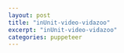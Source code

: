 ```yaml
---
layout: post
title: "inUnit-video-vidazoo"
excerpt: "inUnit-video-vidazoo"
categories: puppeteer
---
```

<div class="apester-media" data-media-id="5dc431a0daa23359fc27ba04" height="350"></div><script async
src="https://static.apester.com/js/sdk/latest/apester-sdk.js"></script>
